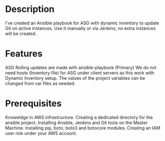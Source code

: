 # Description

I've created an Ansible playbook for ASG with dynamic inventory to update Git on active instances. Use it manually or via Jenkins, no extra instances will be created.

# Features

ASG Rolling updates are made with ansible-playbook (Primary)
We do not need hosts (Inventory file) for ASG under client servers as this work with Dynamic Inventory setup.
The values of the project variables can be changed from var files as needed.

# Prerequisites

Knoweldge in AWS infrastructure.
Creating a dedicated directory for the ansible project.
Installing Ansible, Jenkins and Git tools on the Master Machine.
Installing pip, boto, boto3 and botocore modules.
Creating an IAM user role under your AWS account.
